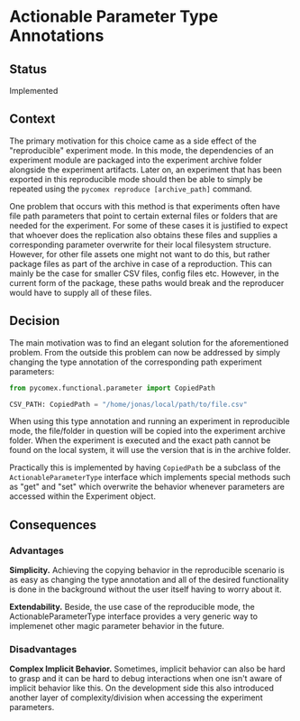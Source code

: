 # Actionable Parameter Type Annotations

## Status

Implemented

## Context

The primary motivation for this choice came as a side effect of the "reproducible" experiment mode. In this mode, the dependencies of
an experiment module are packaged into the experiment archive folder alongside the experiment artifacts. Later on, an experiment that 
has been exported in this reproducible mode should then be able to simply be repeated using the ``pycomex reproduce [archive_path]``
command.

One problem that occurs with this method is that experiments often have file path parameters that point to certain external files or 
folders that are needed for the experiment. For some of these cases it is justified to expect that whoever does the replication also 
obtains these files and supplies a corresponding parameter overwrite for their local filesystem structure. However, for other file 
assets one might not want to do this, but rather package files as part of the archive in case of a reproduction. This can mainly 
be the case for smaller CSV files, config files etc. However, in the current form of the package, these paths would break and the 
reproducer would have to supply all of these files.

## Decision

The main motivation was to find an elegant solution for the aforementioned problem. From the outside this problem can now be addressed 
by simply changing the type annotation of the corresponding path experiment parameters:

```python
from pycomex.functional.parameter import CopiedPath

CSV_PATH: CopiedPath = "/home/jonas/local/path/to/file.csv"
```

When using this type annotation and running an experiment in reproducible mode, the file/folder in question will be copied into the 
experiment archive folder. When the experiment is executed and the exact path cannot be found on the local system, it will use the 
version that is in the archive folder.

Practically this is implemented by having ``CopiedPath`` be a subclass of the ``ActionableParameterType`` interface which implements 
special methods such as "get" and "set" which overwrite the behavior whenever parameters are accessed within the Experiment object.

## Consequences

### Advantages

**Simplicity.** Achieving the copying behavior in the reproducible scenario is as easy as changing the type annotation and all of the 
desired functionality is done in the background without the user itself having to worry about it.

**Extendability.** Beside, the use case of the reproducible mode, the ActionableParameterType interface provides a very generic 
way to implemenet other magic parameter behavior in the future.


### Disadvantages

**Complex Implicit Behavior.** Sometimes, implicit behavior can also be hard to grasp and it can be hard to debug interactions when one 
isn't aware of implicit behavior like this. On the development side this also introduced another layer of complexity/division when 
accessing the experiment parameters.